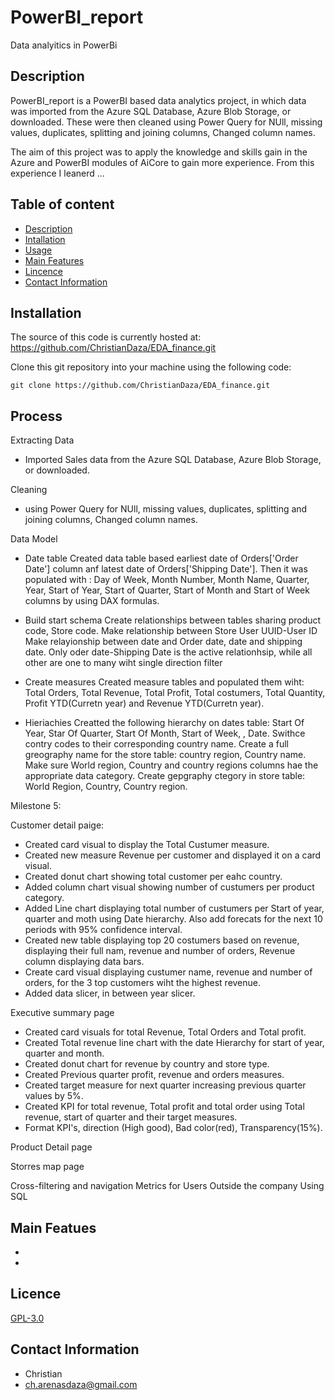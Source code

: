 # PowerBI_report
Data analyitics in PowerBi

## Description
 
PowerBI_report is a PowerBI based data analytics project, in which data was imported from the Azure SQL Database,  Azure Blob Storage, or downloaded. These were then cleaned using Power Query for NUll, missing values, duplicates, splitting and joining columns, Changed column names. 

The aim of this project was to apply the knowledge and skills gain in the Azure and PowerBI modules of AiCore to gain more experience. From this experience I leanerd  ...

## Table of content

- [Description](#Description)
- [Intallation](#Intallation)
- [Usage](#Usage)
- [Main Features](#Main_Features)
- [Lincence](#Licence)
- [Contact Information](#Contact_information)


## Installation

 The source of this code is currently hosted at: https://github.com/ChristianDaza/EDA_finance.git

Clone this git repository into your machine using the following code:
```
git clone https://github.com/ChristianDaza/EDA_finance.git
```


## Process
Extracting Data
- Imported Sales data from the Azure SQL Database,  Azure Blob Storage, or downloaded.

Cleaning
- using Power Query for NUll, missing values, duplicates, splitting and joining columns, Changed column names. 

Data Model
- Date table
   Created data table  based earliest date of  Orders['Order Date'] column anf latest date of Orders['Shipping Date']. Then     it  was populated with : Day of Week, Month Number, Month Name, Quarter, Year, Start of Year, Start of Quarter, Start of     Month and  Start of Week columns by using DAX formulas.

- Build start schema
  Create relationships  between tables sharing product code, Store code.
  Make relationship between  Store User UUID-User ID
  Make relayionship between date and Order date, date and shipping date.
  Only oder date-Shipping Date  is the active relationhsip, while all other  are one to many  wiht single direction filter

- Create measures
  Created measure tables and populated them wiht: Total Orders, Total Revenue, Total Profit, Total costumers, Total Quantity, Profit YTD(Curretn year) and Revenue YTD(Curretn year).


 - Hieriachies 
    Creatted the following hierarchy on dates table: Start Of Year, Star Of Quarter, Start Of Month, Start of Week, , Date.
    Swithce contry codes to their corresponding country name.
    Create a full greography name for the store table: country region, Country name.
    Make sure World region, Country and country regions columns hae the appropriate data category.
   Create gepgraphy ctegory in store table: World Region, Country, Country region.
   
Milestone 5: 

Customer detail paige:
- Created card visual to display the Total Custumer measure.
- Created  new measure  Revenue per customer and displayed it on a card visual.
- Created donut chart  showing total customer per eahc country.
- Added column chart visual showing  number of custumers per product category.
- Added Line chart  displaying total number of custumers per Start of year, quarter and moth using Date hierarchy. Also add forecats for the next 10 periods with 95% confidence interval.
- Created  new table displaying top 20 costumers based on revenue, displaying their full nam, revenue and number of orders, Revenue column displaying data bars.
- Create card visual displaying custumer name, revenue and number of orders, for the 3 top customers wiht the highest revenue.
- Added data slicer, in between year slicer.

Executive summary page
- Created card visuals for total Revenue, Total Orders and Total profit.
- Created  Total revenue line chart with the date Hierarchy for start of year, quarter and month.
- Created donut chart  for revenue by country and store type.
- Created Previous quarter profit, revenue and orders measures.
- Created target measure for next quarter increasing previous quarter values by 5%.
- Created KPI for total revenue, Total profit and total order using Total revenue, start of quarter and their target measures.
- Format KPI's, direction (High good), Bad color(red), Transparency(15%).


Product Detail page

Storres map page

Cross-filtering and navigation
Metrics for Users Outside the company Using SQL





## Main Featues

- 
-  

## Licence
[GPL-3.0](https://github.com/ChristianDaza/PowerBI_report/blob/main/LICENSE)

## Contact Information
- Christian
- ch.arenasdaza@gmail.com
